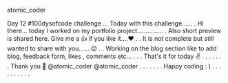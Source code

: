 atomic_coder

Day 12 #100dysofcode challenge ...
Today with this challenge......
.
Hi there... today I worked on my portfolio project...............
.
Also short preview is shared here. Give me a 👍 if you like it....❤️
.
.
It is not complete but still wanted to share with you.......😉
.
.
Working on the blog section like to add blog, feedback form, likes , comments etc...
.
.
.
That's it for today ✌️
.
.
.
.
.
.
.
Thank you 🤗
@atomic_coder
@atomic_coder
.
.
.
.
.
.
.
Happy coding : )
.
.
.
.
.
.
.
.
.
.